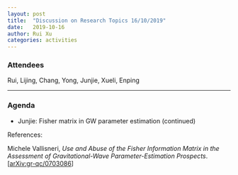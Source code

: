 ```yaml
---
layout: post
title:  "Discussion on Research Topics 16/10/2019"
date:   2019-10-16
author: Rui Xu
categories: activities
---
```



### Attendees

Rui, Lijing, Chang, Yong, Junjie, Xueli, Enping

---

### Agenda

- Junjie: Fisher matrix in GW parameter estimation (continued)

References:

Michele Vallisneri, 
*Use and Abuse of the Fisher Information Matrix in the Assessment of Gravitational-Wave Parameter-Estimation Prospects*. 
[[arXiv:gr-qc/0703086](https://arxiv.org/abs/gr-qc/0703086)]
